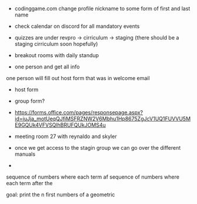 - codinggame.com change profile nickname to some form of first and last name

- check calendar on discord for all mandatory events

- quizzes are under revpro -> cirriculum -> staging (there should be a staging cirriculum soon hopefully)


- breakout rooms with daily standup

- one person and get all info

one person will fill out host form that was in welcome email

- host form
- group form?


- https://forms.office.com/pages/responsepage.aspx?id=iuJja_motUeqQJfiMSFRZNW2V6Mbhu1Hp8675ZgJcV1UQ1FUVVU5ME9GQUk4VFVSQlhBRUFQUkJOMS4u

- meeting room 27 with reynaldo and skyler

- once we get access to the stagin group we can go over the different manuals
- 

sequence of numbers where each term af
sequence of numbers where each term after the

goal: print the n first numbers of a geometric